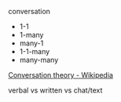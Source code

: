 conversation
- 1-1
- 1-many
- many-1
- 1-1-many
- many-many

[Conversation theory - Wikipedia](https://en.wikipedia.org/wiki/Conversation_theory)

verbal vs written vs chat/text